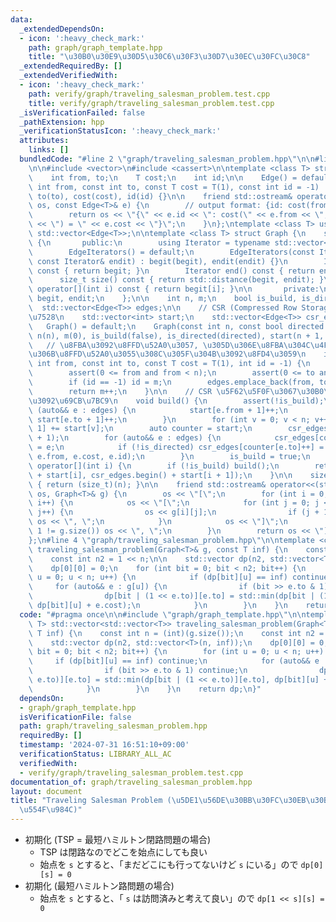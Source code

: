 ```yaml
---
data:
  _extendedDependsOn:
  - icon: ':heavy_check_mark:'
    path: graph/graph_template.hpp
    title: "\u30B0\u30E9\u30D5\u30C6\u30F3\u30D7\u30EC\u30FC\u30C8"
  _extendedRequiredBy: []
  _extendedVerifiedWith:
  - icon: ':heavy_check_mark:'
    path: verify/graph/traveling_salesman_problem.test.cpp
    title: verify/graph/traveling_salesman_problem.test.cpp
  _isVerificationFailed: false
  _pathExtension: hpp
  _verificationStatusIcon: ':heavy_check_mark:'
  attributes:
    links: []
  bundledCode: "#line 2 \"graph/traveling_salesman_problem.hpp\"\n\n#line 2 \"graph/graph_template.hpp\"\
    \n\n#include <vector>\n#include <cassert>\n\ntemplate <class T> struct Edge {\n\
    \    int from, to;\n    T cost;\n    int id;\n\n    Edge() = default;\n    Edge(const\
    \ int from, const int to, const T cost = T(1), const int id = -1) : from(from),\
    \ to(to), cost(cost), id(id) {}\n\n    friend std::ostream& operator<<(std::ostream&\
    \ os, const Edge<T>& e) {\n        // output format: {id: cost(from, to) = cost}\n\
    \        return os << \"{\" << e.id << \": cost(\" << e.from << \", \" << e.to\
    \ << \") = \" << e.cost << \"}\";\n    }\n};\ntemplate <class T> using Edges =\
    \ std::vector<Edge<T>>;\n\ntemplate <class T> struct Graph {\n    struct EdgeIterators\
    \ {\n       public:\n        using Iterator = typename std::vector<Edge<T>>::iterator;\n\
    \        EdgeIterators() = default;\n        EdgeIterators(const Iterator& begit,\
    \ const Iterator& endit) : begit(begit), endit(endit) {}\n        Iterator begin()\
    \ const { return begit; }\n        Iterator end() const { return endit; }\n  \
    \      size_t size() const { return std::distance(begit, endit); }\n        Edge<T>&\
    \ operator[](int i) const { return begit[i]; }\n\n       private:\n        Iterator\
    \ begit, endit;\n    };\n\n    int n, m;\n    bool is_build, is_directed;\n  \
    \  std::vector<Edge<T>> edges;\n\n    // CSR (Compressed Row Storage) \u5F62\u5F0F\
    \u7528\n    std::vector<int> start;\n    std::vector<Edge<T>> csr_edges;\n\n \
    \   Graph() = default;\n    Graph(const int n, const bool directed = false) :\
    \ n(n), m(0), is_build(false), is_directed(directed), start(n + 1, 0) {}\n\n \
    \   // \u8FBA\u3092\u8FFD\u52A0\u3057, \u305D\u306E\u8FBA\u304C\u4F55\u756A\u76EE\
    \u306B\u8FFD\u52A0\u3055\u308C\u305F\u304B\u3092\u8FD4\u3059\n    int add_edge(const\
    \ int from, const int to, const T cost = T(1), int id = -1) {\n        assert(!is_build);\n\
    \        assert(0 <= from and from < n);\n        assert(0 <= to and to < n);\n\
    \        if (id == -1) id = m;\n        edges.emplace_back(from, to, cost, id);\n\
    \        return m++;\n    }\n\n    // CSR \u5F62\u5F0F\u3067\u30B0\u30E9\u30D5\
    \u3092\u69CB\u7BC9\n    void build() {\n        assert(!is_build);\n        for\
    \ (auto&& e : edges) {\n            start[e.from + 1]++;\n            if (!is_directed)\
    \ start[e.to + 1]++;\n        }\n        for (int v = 0; v < n; v++) start[v +\
    \ 1] += start[v];\n        auto counter = start;\n        csr_edges.resize(start.back()\
    \ + 1);\n        for (auto&& e : edges) {\n            csr_edges[counter[e.from]++]\
    \ = e;\n            if (!is_directed) csr_edges[counter[e.to]++] = Edge(e.to,\
    \ e.from, e.cost, e.id);\n        }\n        is_build = true;\n    }\n\n    EdgeIterators\
    \ operator[](int i) {\n        if (!is_build) build();\n        return EdgeIterators(csr_edges.begin()\
    \ + start[i], csr_edges.begin() + start[i + 1]);\n    }\n\n    size_t size() const\
    \ { return (size_t)(n); }\n\n    friend std::ostream& operator<<(std::ostream&\
    \ os, Graph<T>& g) {\n        os << \"[\";\n        for (int i = 0; i < g.size();\
    \ i++) {\n            os << \"[\";\n            for (int j = 0; j < g[i].size();\
    \ j++) {\n                os << g[i][j];\n                if (j + 1 != g[i].size())\
    \ os << \", \";\n            }\n            os << \"]\";\n            if (i +\
    \ 1 != g.size()) os << \", \";\n        }\n        return os << \"]\";\n    }\n\
    };\n#line 4 \"graph/traveling_salesman_problem.hpp\"\n\ntemplate <class T> std::vector<std::vector<T>>\
    \ traveling_salesman_problem(Graph<T>& g, const T inf) {\n    const int n = (int)(g.size());\n\
    \    const int n2 = 1 << n;\n\n    std::vector dp(n2, std::vector<T>(n, inf));\n\
    \    dp[0][0] = 0;\n    for (int bit = 0; bit < n2; bit++) {\n        for (int\
    \ u = 0; u < n; u++) {\n            if (dp[bit][u] == inf) continue;\n       \
    \     for (auto&& e : g[u]) {\n                if (bit >> e.to & 1) continue;\n\
    \                dp[bit | (1 << e.to)][e.to] = std::min(dp[bit | (1 << e.to)][e.to],\
    \ dp[bit][u] + e.cost);\n            }\n        }\n    }\n    return dp;\n}\n"
  code: "#pragma once\n\n#include \"graph/graph_template.hpp\"\n\ntemplate <class\
    \ T> std::vector<std::vector<T>> traveling_salesman_problem(Graph<T>& g, const\
    \ T inf) {\n    const int n = (int)(g.size());\n    const int n2 = 1 << n;\n\n\
    \    std::vector dp(n2, std::vector<T>(n, inf));\n    dp[0][0] = 0;\n    for (int\
    \ bit = 0; bit < n2; bit++) {\n        for (int u = 0; u < n; u++) {\n       \
    \     if (dp[bit][u] == inf) continue;\n            for (auto&& e : g[u]) {\n\
    \                if (bit >> e.to & 1) continue;\n                dp[bit | (1 <<\
    \ e.to)][e.to] = std::min(dp[bit | (1 << e.to)][e.to], dp[bit][u] + e.cost);\n\
    \            }\n        }\n    }\n    return dp;\n}"
  dependsOn:
  - graph/graph_template.hpp
  isVerificationFile: false
  path: graph/traveling_salesman_problem.hpp
  requiredBy: []
  timestamp: '2024-07-31 16:51:10+09:00'
  verificationStatus: LIBRARY_ALL_AC
  verifiedWith:
  - verify/graph/traveling_salesman_problem.test.cpp
documentation_of: graph/traveling_salesman_problem.hpp
layout: document
title: "Traveling Salesman Problem (\u5DE1\u56DE\u30BB\u30FC\u30EB\u30B9\u30DE\u30F3\
  \u554F\u984C)"
---
```


- 初期化 (TSP = 最短ハミルトン閉路問題の場合)
    - TSP は閉路なのでどこを始点にしても良い
    - 始点を `s` とすると、「まだどこにも行ってないけど `s` にいる」ので `dp[0][s] = 0`
- 初期化 (最短ハミルトン路問題の場合)
    - 始点を `s` とすると、「 `s` は訪問済みと考えて良い」ので `dp[1 << s][s] = 0`
